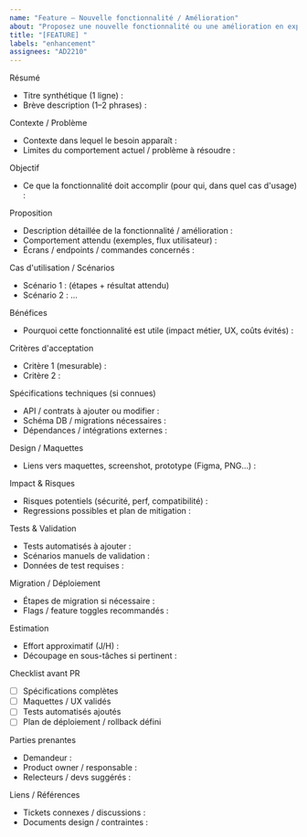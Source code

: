 ```yaml
---
name: "Feature — Nouvelle fonctionnalité / Amélioration"
about: "Proposez une nouvelle fonctionnalité ou une amélioration en expliquant le besoin, le bénéfice attendu et les critères d'acceptation."
title: "[FEATURE] "
labels: "enhancement"
assignees: "AD2210"
---
```


Résumé
- Titre synthétique (1 ligne) :
- Brève description (1–2 phrases) :

Contexte / Problème
- Contexte dans lequel le besoin apparaît :
- Limites du comportement actuel / problème à résoudre :

Objectif
- Ce que la fonctionnalité doit accomplir (pour qui, dans quel cas d'usage) :

Proposition
- Description détaillée de la fonctionnalité / amélioration :
- Comportement attendu (exemples, flux utilisateur) :
- Écrans / endpoints / commandes concernés :

Cas d'utilisation / Scénarios
- Scénario 1 : (étapes + résultat attendu)
- Scénario 2 : ...

Bénéfices
- Pourquoi cette fonctionnalité est utile (impact métier, UX, coûts évités) :

Critères d'acceptation
- Critère 1 (mesurable) :
- Critère 2 :

Spécifications techniques (si connues)
- API / contrats à ajouter ou modifier :
- Schéma DB / migrations nécessaires :
- Dépendances / intégrations externes :

Design / Maquettes
- Liens vers maquettes, screenshot, prototype (Figma, PNG...) :

Impact & Risques
- Risques potentiels (sécurité, perf, compatibilité) :
- Regressions possibles et plan de mitigation :

Tests & Validation
- Tests automatisés à ajouter :
- Scénarios manuels de validation :
- Données de test requises :

Migration / Déploiement
- Étapes de migration si nécessaire :
- Flags / feature toggles recommandés :

Estimation
- Effort approximatif (J/H) :
- Découpage en sous-tâches si pertinent :

Checklist avant PR
- [ ] Spécifications complètes
- [ ] Maquettes / UX validés
- [ ] Tests automatisés ajoutés
- [ ] Plan de déploiement / rollback défini

Parties prenantes
- Demandeur :
- Product owner / responsable :
- Relecteurs / devs suggérés :

Liens / Références
- Tickets connexes / discussions :
- Documents design / contraintes :
